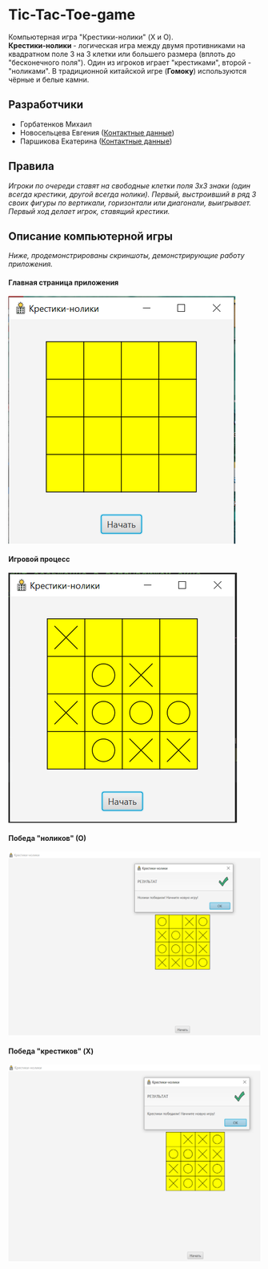 # Tic-Tac-Toe-game
Компьютерная игра "Крестики-нолики" (X и O). <br>
<b> Крестики-нолики </b> - логическая игра между двумя противниками на 
квадратном поле 3 на 3 клетки или большего размера (вплоть до "бесконечного поля"). Один из игроков играет "крестиками", второй - "ноликами". 
В традиционной китайской игре (<b>Гомоку</b>) используются чёрные и белые камни. <br/>
## Разработчики <br/>
* Горбатенков Михаил
* Новосельцева Евгения ([Контактные данные](zhenechka.novoselceva@mail.ru))
* Паршикова Екатерина ([Контактные данные](https://vk.com/id181345090))
## Правила 
*Игроки по очереди ставят на свободные клетки поля 3х3 знаки (один всегда крестики, другой всегда нолики). Первый, выстроивший в ряд 3 своих фигуры по вертикали, горизонтали или диагонали, выигрывает. Первый ход делает игрок, ставящий крестики.*
## Описание компьютерной игры 
*Ниже, продемонстрированы скриншоты, демонстрирующие работу приложения.*
#### Главная страница приложения </br>
![Главное окно](src/main/resources/screenshots/main_window.png "Главное окно")
#### Игровой процесс
![Игровой процесс](src/main/resources/screenshots/game_process.png "Игровой процесс")
#### Победа "ноликов" (О)
![Победа ноликов](src/main/resources/screenshots/win_O.png "Победа ноликов")
#### Победа "крестиков" (X)
![Победа крестиков](src/main/resources/screenshots/win_X.png "Победа крестиков")




